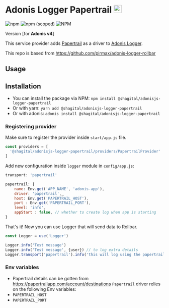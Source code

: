 # Adonis Logger Papertrail <img src="https://papertrailapp.com/favicon.ico" alt="Papertrail icon" width="25px" height="25px">
![npm](https://img.shields.io/npm/dt/@shagital/adonisjs-logger-papertrail?style=plastic)
![npm (scoped)](https://img.shields.io/npm/v/@shagital/adonisjs-logger-papertrail)
![NPM](https://img.shields.io/npm/l/@shagital/adonisjs-logger-papertrail)

Version [for **Adonis v4**]

This service provider adds [Papertrail](https://papertrailapp.com/start) as a driver to [Adonis Logger](https://adonisjs.com/docs/4.1/logger).

This repo is based from https://github.com/pirmax/adonis-logger-rollbar


## Usage
## Installation
- You can install the package via NPM:
`npm install @shagital/adonisjs-logger-papertrail`
- Or with yarn:
`yarn add @shagital/adonisjs-logger-papertrail`
- Or with adonis:
`adonis install @shagital/adonisjs-logger-papertrail`

### Registering provider

Make sure to register the provider inside `start/app.js` file.

```js
const providers = [
  '@shagital/adonisjs-logger-papertrail/providers/PapertrailProvider'
]
```

Add new configuration inside `logger` module in `config/app.js`:
```js
transport: 'papertrail'

papertrail: {
    name: Env.get('APP_NAME', 'adonis-app'),
    driver: 'papertrail',_
    host: Env.get('PAPERTRAIL_HOST'),
    port : Env.get('PAPERTRAIL_PORT'),
    level: 'info',
    appStart : false, // whether to create log when app is starting
}
```

That's it! Now you can use Logger that will send data to Rollbar.

```js
const Logger = use('Logger')

Logger.info('Test message')
Logger.info('Test message', {user}) // to log extra details
Logger.transport('papertrail').info('this will log using the papertrail transport') // to specify the transport manually

```

### Env variables
- Papertrail details can be gotten from https://papertrailapp.com/account/destinations
`Papertrail` driver relies on the following Env variables:
- `PAPERTRAIL_HOST`
- `PAPERTRAIL_PORT`


